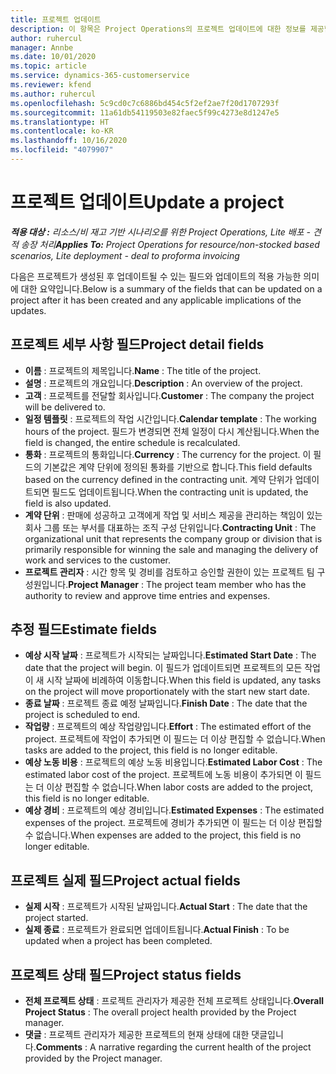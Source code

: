 ```yaml
---
title: 프로젝트 업데이트
description: 이 항목은 Project Operations의 프로젝트 업데이트에 대한 정보를 제공합니다.
author: ruhercul
manager: Annbe
ms.date: 10/01/2020
ms.topic: article
ms.service: dynamics-365-customerservice
ms.reviewer: kfend
ms.author: ruhercul
ms.openlocfilehash: 5c9cd0c7c6886bd454c5f2ef2ae7f20d1707293f
ms.sourcegitcommit: 11a61db54119503e82faec5f99c4273e8d1247e5
ms.translationtype: HT
ms.contentlocale: ko-KR
ms.lasthandoff: 10/16/2020
ms.locfileid: "4079907"
---
```

# <a name="update-a-project"></a><span data-ttu-id="a0e16-103">프로젝트 업데이트</span><span class="sxs-lookup"><span data-stu-id="a0e16-103">Update a project</span></span>

<span data-ttu-id="a0e16-104">_**적용 대상 :** 리소스/비 재고 기반 시나리오를 위한 Project Operations, Lite 배포 - 견적 송장 처리_</span><span class="sxs-lookup"><span data-stu-id="a0e16-104">_**Applies To:** Project Operations for resource/non-stocked based scenarios, Lite deployment - deal to proforma invoicing_</span></span>

<span data-ttu-id="a0e16-105">다음은 프로젝트가 생성된 후 업데이트될 수 있는 필드와 업데이트의 적용 가능한 의미에 대한 요약입니다.</span><span class="sxs-lookup"><span data-stu-id="a0e16-105">Below is a summary of the fields that can be updated on a project after it has been created and any applicable implications of the updates.</span></span>

## <a name="project-detail-fields"></a><span data-ttu-id="a0e16-106">프로젝트 세부 사항 필드</span><span class="sxs-lookup"><span data-stu-id="a0e16-106">Project detail fields</span></span>

- <span data-ttu-id="a0e16-107">**이름** : 프로젝트의 제목입니다.</span><span class="sxs-lookup"><span data-stu-id="a0e16-107">**Name** : The title of the project.</span></span>
- <span data-ttu-id="a0e16-108">**설명** : 프로젝트의 개요입니다.</span><span class="sxs-lookup"><span data-stu-id="a0e16-108">**Description** : An overview of the project.</span></span>
- <span data-ttu-id="a0e16-109">**고객** : 프로젝트를 전달할 회사입니다.</span><span class="sxs-lookup"><span data-stu-id="a0e16-109">**Customer** : The company the project will be delivered to.</span></span>
- <span data-ttu-id="a0e16-110">**일정 템플릿** : 프로젝트의 작업 시간입니다.</span><span class="sxs-lookup"><span data-stu-id="a0e16-110">**Calendar template** : The working hours of the project.</span></span> <span data-ttu-id="a0e16-111">필드가 변경되면 전체 일정이 다시 계산됩니다.</span><span class="sxs-lookup"><span data-stu-id="a0e16-111">When the field is changed, the entire schedule is recalculated.</span></span>
- <span data-ttu-id="a0e16-112">**통화** : 프로젝트의 통화입니다.</span><span class="sxs-lookup"><span data-stu-id="a0e16-112">**Currency** : The currency for the project.</span></span> <span data-ttu-id="a0e16-113">이 필드의 기본값은 계약 단위에 정의된 통화를 기반으로 합니다.</span><span class="sxs-lookup"><span data-stu-id="a0e16-113">This field defaults based on the currency defined in the contracting unit.</span></span> <span data-ttu-id="a0e16-114">계약 단위가 업데이트되면 필드도 업데이트됩니다.</span><span class="sxs-lookup"><span data-stu-id="a0e16-114">When the contracting unit is updated, the field is also updated.</span></span>
- <span data-ttu-id="a0e16-115">**계약 단위** : 판매에 성공하고 고객에게 작업 및 서비스 제공을 관리하는 책임이 있는 회사 그룹 또는 부서를 대표하는 조직 구성 단위입니다.</span><span class="sxs-lookup"><span data-stu-id="a0e16-115">**Contracting Unit** : The organizational unit that represents the company group or division that is primarily responsible for winning the sale and managing the delivery of work and services to the customer.</span></span> 
- <span data-ttu-id="a0e16-116">**프로젝트 관리자** : 시간 항목 및 경비를 검토하고 승인할 권한이 있는 프로젝트 팀 구성원입니다.</span><span class="sxs-lookup"><span data-stu-id="a0e16-116">**Project Manager** : The project team member who has the authority to review and approve time entries and expenses.</span></span>

## <a name="estimate-fields"></a><span data-ttu-id="a0e16-117">추정 필드</span><span class="sxs-lookup"><span data-stu-id="a0e16-117">Estimate fields</span></span>

- <span data-ttu-id="a0e16-118">**예상 시작 날짜** : 프로젝트가 시작되는 날짜입니다.</span><span class="sxs-lookup"><span data-stu-id="a0e16-118">**Estimated Start Date** : The date that the project will begin.</span></span> <span data-ttu-id="a0e16-119">이 필드가 업데이트되면 프로젝트의 모든 작업이 새 시작 날짜에 비례하여 이동합니다.</span><span class="sxs-lookup"><span data-stu-id="a0e16-119">When this field is updated, any tasks on the project will move proportionately with the start new start date.</span></span>
- <span data-ttu-id="a0e16-120">**종료 날짜** : 프로젝트 종료 예정 날짜입니다.</span><span class="sxs-lookup"><span data-stu-id="a0e16-120">**Finish Date** : The date that the project is scheduled to end.</span></span>
- <span data-ttu-id="a0e16-121">**작업량** : 프로젝트의 예상 작업량입니다.</span><span class="sxs-lookup"><span data-stu-id="a0e16-121">**Effort** : The estimated effort of the project.</span></span> <span data-ttu-id="a0e16-122">프로젝트에 작업이 추가되면 이 필드는 더 이상 편집할 수 없습니다.</span><span class="sxs-lookup"><span data-stu-id="a0e16-122">When tasks are added to the project, this field is no longer editable.</span></span>
- <span data-ttu-id="a0e16-123">**예상 노동 비용** : 프로젝트의 예상 노동 비용입니다.</span><span class="sxs-lookup"><span data-stu-id="a0e16-123">**Estimated Labor Cost** : The estimated labor cost of the project.</span></span> <span data-ttu-id="a0e16-124">프로젝트에 노동 비용이 추가되면 이 필드는 더 이상 편집할 수 없습니다.</span><span class="sxs-lookup"><span data-stu-id="a0e16-124">When labor costs are added to the project, this field is no longer editable.</span></span>
- <span data-ttu-id="a0e16-125">**예상 경비** : 프로젝트의 예상 경비입니다.</span><span class="sxs-lookup"><span data-stu-id="a0e16-125">**Estimated Expenses** : The estimated expenses of the project.</span></span> <span data-ttu-id="a0e16-126">프로젝트에 경비가 추가되면 이 필드는 더 이상 편집할 수 없습니다.</span><span class="sxs-lookup"><span data-stu-id="a0e16-126">When expenses are added to the project, this field is no longer editable.</span></span>

## <a name="project-actual-fields"></a><span data-ttu-id="a0e16-127">프로젝트 실제 필드</span><span class="sxs-lookup"><span data-stu-id="a0e16-127">Project actual fields</span></span>
- <span data-ttu-id="a0e16-128">**실제 시작** : 프로젝트가 시작된 날짜입니다.</span><span class="sxs-lookup"><span data-stu-id="a0e16-128">**Actual Start** : The date that the project started.</span></span>
- <span data-ttu-id="a0e16-129">**실제 종료** : 프로젝트가 완료되면 업데이트됩니다.</span><span class="sxs-lookup"><span data-stu-id="a0e16-129">**Actual Finish** : To be updated when a project has been completed.</span></span>

## <a name="project-status-fields"></a><span data-ttu-id="a0e16-130">프로젝트 상태 필드</span><span class="sxs-lookup"><span data-stu-id="a0e16-130">Project status fields</span></span>

- <span data-ttu-id="a0e16-131">**전체 프로젝트 상태** : 프로젝트 관리자가 제공한 전체 프로젝트 상태입니다.</span><span class="sxs-lookup"><span data-stu-id="a0e16-131">**Overall Project Status** : The overall project health provided by the Project manager.</span></span>
- <span data-ttu-id="a0e16-132">**댓글** : 프로젝트 관리자가 제공한 프로젝트의 현재 상태에 대한 댓글입니다.</span><span class="sxs-lookup"><span data-stu-id="a0e16-132">**Comments** : A narrative regarding the current health of the project provided by the Project manager.</span></span>


